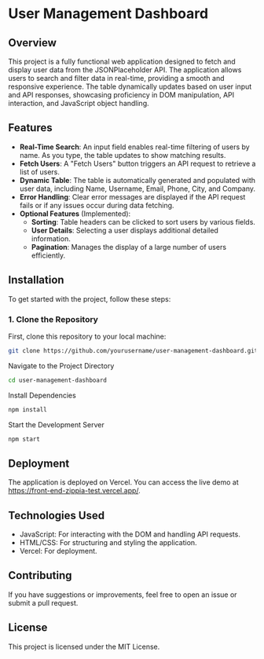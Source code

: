 # User Management Dashboard

## Overview

This project is a fully functional web application designed to fetch and display user data from the JSONPlaceholder API. The application allows users to search and filter data in real-time, providing a smooth and responsive experience. The table dynamically updates based on user input and API responses, showcasing proficiency in DOM manipulation, API interaction, and JavaScript object handling.

## Features

- **Real-Time Search**: An input field enables real-time filtering of users by name. As you type, the table updates to show matching results.
- **Fetch Users**: A "Fetch Users" button triggers an API request to retrieve a list of users.
- **Dynamic Table**: The table is automatically generated and populated with user data, including Name, Username, Email, Phone, City, and Company.
- **Error Handling**: Clear error messages are displayed if the API request fails or if any issues occur during data fetching.
- **Optional Features** (Implemented):
  - **Sorting**: Table headers can be clicked to sort users by various fields.
  - **User Details**: Selecting a user displays additional detailed information.
  - **Pagination**: Manages the display of a large number of users efficiently.

## Installation

To get started with the project, follow these steps:

### 1. Clone the Repository

First, clone this repository to your local machine:

```bash
git clone https://github.com/yourusername/user-management-dashboard.git
```
Navigate to the Project Directory
```bash
cd user-management-dashboard
```
Install Dependencies
```bash
npm install
```

Start the Development Server
```bash
npm start
```

## Deployment

The application is deployed on Vercel. You can access the live demo at https://front-end-zippia-test.vercel.app/.

## Technologies Used

- JavaScript: For interacting with the DOM and handling API requests.
- HTML/CSS: For structuring and styling the application.
- Vercel: For deployment.

## Contributing

If you have suggestions or improvements, feel free to open an issue or submit a pull request.

## License

This project is licensed under the MIT License.
